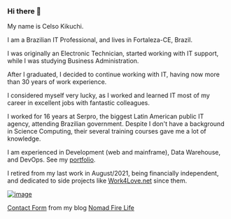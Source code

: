 ### Hi there 👋

<!--
**sp35000/sp35000** is a ✨ _special_ ✨ repository because its `README.md` (this file) appears on your GitHub profile.
-->

My name is Celso Kikuchi.

I am a Brazilian IT Professional, and lives in Fortaleza-CE, Brazil.

I was originally an Electronic Technician, started working with IT support, while I was studying Business Administration.

After I graduated, I decided to continue working with IT, having now more than 30 years of work experience.

I considered myself very lucky, as I worked and learned IT most of my career in excellent jobs with fantastic colleagues.

I worked for 16 years at Serpro, the biggest Latin American public IT agency, attending Brazilian government. Despite I don't have a background in Science Computing, their several training courses gave me a lot of knowledge.

I am experienced in Development (web and mainframe), Data Warehouse, and DevOps. See my [portfolio](https://sp35000.github.io/).

I retired from my last work in August/2021, being financially independent, and dedicated to side projects like [Work4Love.net](https://work4love.net/) since them.

[![image](https://user-images.githubusercontent.com/18312690/219508396-dd135776-2c81-4cea-9834-103d7535b728.png)](https://www.linkedin.com/in/celso-kikuchi/)

[Contact Form](https://work4love.net/nomad/contact-form/)
from my blog [Nomad Fire Life](https://work4love.net/nomad/)
